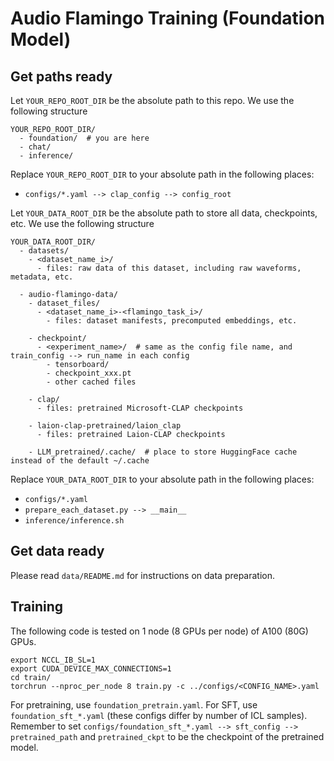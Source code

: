 # Audio Flamingo Training (Foundation Model)

## Get paths ready

Let ```YOUR_REPO_ROOT_DIR``` be the absolute path to this repo. We use the following structure

```
YOUR_REPO_ROOT_DIR/
  - foundation/  # you are here
  - chat/
  - inference/
```

Replace ```YOUR_REPO_ROOT_DIR``` to your absolute path in the following places:
- ```configs/*.yaml --> clap_config --> config_root```


Let ```YOUR_DATA_ROOT_DIR``` be the absolute path to store all data, checkpoints, etc. We use the following structure
```
YOUR_DATA_ROOT_DIR/
  - datasets/
    - <dataset_name_i>/
      - files: raw data of this dataset, including raw waveforms, metadata, etc.
  
  - audio-flamingo-data/
    - dataset_files/
      - <dataset_name_i>-<flamingo_task_i>/
        - files: dataset manifests, precomputed embeddings, etc.

    - checkpoint/
      - <experiment_name>/  # same as the config file name, and train_config --> run_name in each config
        - tensorboard/
        - checkpoint_xxx.pt
        - other cached files
    
    - clap/
      - files: pretrained Microsoft-CLAP checkpoints
    
    - laion-clap-pretrained/laion_clap
      - files: pretrained Laion-CLAP checkpoints
    
    - LLM_pretrained/.cache/  # place to store HuggingFace cache instead of the default ~/.cache
```

Replace ```YOUR_DATA_ROOT_DIR``` to your absolute path in the following places:
- ```configs/*.yaml```
- ```prepare_each_dataset.py --> __main__```
- ```inference/inference.sh```

## Get data ready

Please read ```data/README.md``` for instructions on data preparation.

## Training

The following code is tested on 1 node (8 GPUs per node) of A100 (80G) GPUs. 
```
export NCCL_IB_SL=1
export CUDA_DEVICE_MAX_CONNECTIONS=1 
cd train/
torchrun --nproc_per_node 8 train.py -c ../configs/<CONFIG_NAME>.yaml
```

For pretraining, use ```foundation_pretrain.yaml```. For SFT, use ```foundation_sft_*.yaml``` (these configs differ by number of ICL samples). Remember to set ```configs/foundation_sft_*.yaml --> sft_config --> pretrained_path``` and ```pretrained_ckpt``` to be the checkpoint of the pretrained model.